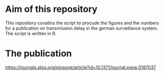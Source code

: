 # Aim of this repository
This repository conatins the script to procude the figures and the numbers for a publication on transmission delay in the german surveillance system. The script is written in R.
# The publication
https://journals.plos.org/plosone/article?id=10.1371/journal.pone.0187037

